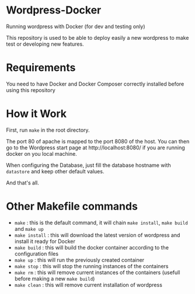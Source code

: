 # Wordpress-Docker

Running wordpress with Docker (for dev and testing only)

This repository is used to be able to deploy easily a new wordpress to make test or developing new features.

# Requirements

You need to have Docker and Docker Composer correctly installed before using this repository

# How it Work

First, run `make` in the root directory.

The port 80 of apache is mapped to the port 8080 of the host. You can then go to the Wordpress start page at http://localhost:8080/ if you are running docker on you local machine.

When configuring the Database, just fill the database hostname with `datastore` and keep other default values.

And that's all.

# Other Makefile commands

* `make` : this is the default command, it will chain `make install`, `make build` and `make up`
* `make install` : this will download the latest version of wordpress and install it ready for Docker
* `make build` : this will build the docker container according to the configuration files
* `make up` : this will run the previously created container
* `make stop` : this will stop the running instances of the containers
* `make rm` : this will remove current instances of the containers (usefull before making a new `make build`)
* `make clean` : this will remove current installation of wordpress
